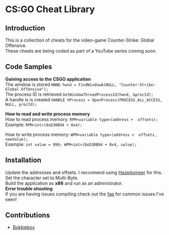 # CS:GO Cheat Library

## Introduction

This is a collection of cheats for the video-game Counter-Strike: Global Offensive.<br />
These cheats are being coded as part of a YouTube series coming soon.

## Code Samples

**Gaining access to the CSGO application**<br />
The window is stored ```HWND hwnd = FindWindowA(NULL, "Counter-Strike: Global Offensive");```<br />
The process ID is retrieved ```GetWindowThreadProcessId(hwnd, &procId);```<br />
A handle is is created  ```HANDLE hProcess = OpenProcess(PROCESS_ALL_ACCESS, NULL, procId);```

**How to read and write process memory** <br />
How to read process memory: ```RPM<variable type>(address +  offsets);``` <br />
Example: ```RPM<int>(0xD30B94 + 0x4);``` <br />

How to write process memory: ```WPM<variable type>(address +  offsets, newValue);``` <br />
Example: ```int value = 999; WPM<int>(0xD30B94 + 0x4, value);```

## Installation
Update the addresses and offsets. I reccomend using [Hazedumper](https://github.com/frk1/hazedumper) for this. <br />
Set the character set to Multi-Byte.<br />
Build the application as **x86** and run as an administrator.<br />
**Error trouble shooting**<br />
If you are having issues compiling check out the [faq](https://github.com/Bokkieboy/CSGOTutorial/blob/master/faq.md) for common issues I've seen!<br />


## Contributions
* [Bokkieboy](https://github.com/Bokkieboy)
